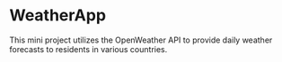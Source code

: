 # WeatherApp
This mini project utilizes the OpenWeather API to provide daily weather forecasts to residents in various countries.
